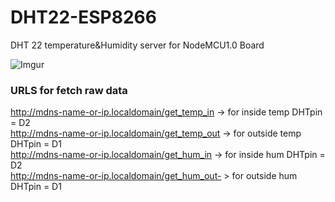 # DHT22-ESP8266
DHT 22 temperature&amp;Humidity server for NodeMCU1.0 Board  

![Imgur](https://i.imgur.com/hK2fNwO.png)

### URLS for fetch raw data

http://mdns-name-or-ip.localdomain/get_temp_in -> for inside temp DHTpin = D2  
http://mdns-name-or-ip.localdomain/get_temp_out -> for outside temp DHTpin = D1  
http://mdns-name-or-ip.localdomain/get_hum_in -> for inside hum DHTpin = D2  
http://mdns-name-or-ip.localdomain/get_hum_out- > for outside hum DHTpin = D1  

